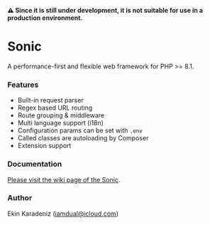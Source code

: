 **⚠️ Since it is still under development, it is not suitable for use in a production environment.**

# Sonic
A performance-first and flexible web framework for PHP >= 8.1.

### Features

- Built-in request parser
- Regex based URL routing
- Route grouping & middleware
- Multi language support (i18n)
- Configuration params can be set with `.env`
- Called classes are autoloading by Composer
- Extension support

### Documentation
[Please visit the wiki page of the Sonic](https://github.com/iamdual/sonic/wiki/).

### Author
Ekin Karadeniz (iamdual@icloud.com)
